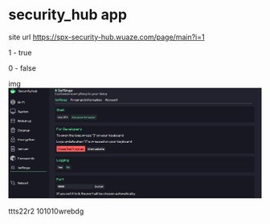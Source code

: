 # security_hub app

site url
https://spx-security-hub.wuaze.com/page/main?i=1

1 - true

0 - false

img
![Alt text](1.png)

ttts22r2
101010wrebdg
